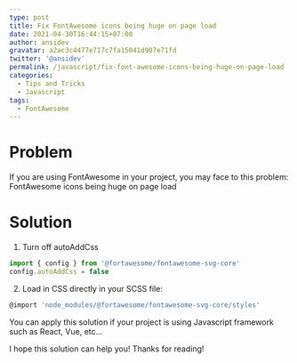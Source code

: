 ```yaml
---
type: post
title: Fix FontAwesome icons being huge on page load
date: 2021-04-30T16:44:15+07:00
author: ansidev
gravatar: a2ac3c4477e717c7fa15041d907e71fd
twitter: '@ansidev'
permalink: /javascript/fix-font-awesome-icons-being-huge-on-page-load
categories:
  - Tips and Tricks
  - Javascript
tags:
  - FontAwesome
---
```


# Problem

If you are using FontAwesome in your project, you may face to this problem: FontAwesome icons being huge on page load

# Solution

1. Turn off autoAddCss

```js
import { config } from '@fortawesome/fontawesome-svg-core'
config.autoAddCss = false
```

2. Load in CSS directly in your SCSS file:

```js
@import 'node_modules/@fortawesome/fontawesome-svg-core/styles'
```

You can apply this solution if your project is using Javascript framework such as React, Vue, etc...

I hope this solution can help you! Thanks for reading!